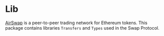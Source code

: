 # Lib

[AirSwap](https://www.airswap.io/) is a peer-to-peer trading network for Ethereum tokens. This package contains libraries `Transfers` and `Types` used in the Swap Protocol.
